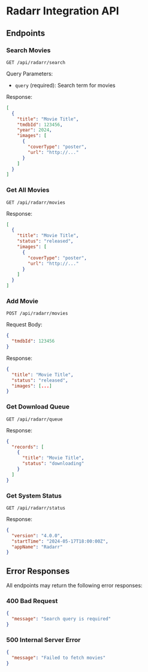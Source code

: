 # Radarr Integration API

## Endpoints

### Search Movies
```http
GET /api/radarr/search
```

Query Parameters:
- `query` (required): Search term for movies

Response:
```json
[
  {
    "title": "Movie Title",
    "tmdbId": 123456,
    "year": 2024,
    "images": [
      {
        "coverType": "poster",
        "url": "http://..."
      }
    ]
  }
]
```

### Get All Movies
```http
GET /api/radarr/movies
```

Response:
```json
[
  {
    "title": "Movie Title",
    "status": "released",
    "images": [
      {
        "coverType": "poster",
        "url": "http://..."
      }
    ]
  }
]
```

### Add Movie
```http
POST /api/radarr/movies
```

Request Body:
```json
{
  "tmdbId": 123456
}
```

Response:
```json
{
  "title": "Movie Title",
  "status": "released",
  "images": [...]
}
```

### Get Download Queue
```http
GET /api/radarr/queue
```

Response:
```json
{
  "records": [
    {
      "title": "Movie Title",
      "status": "downloading"
    }
  ]
}
```

### Get System Status
```http
GET /api/radarr/status
```

Response:
```json
{
  "version": "4.0.0",
  "startTime": "2024-05-17T18:00:00Z",
  "appName": "Radarr"
}
```

## Error Responses

All endpoints may return the following error responses:

### 400 Bad Request
```json
{
  "message": "Search query is required"
}
```

### 500 Internal Server Error
```json
{
  "message": "Failed to fetch movies"
}
``` 